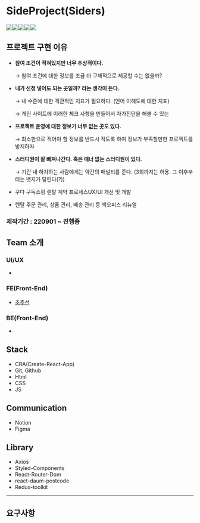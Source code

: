 # SideProject(Siders)

<img src="https://img.shields.io/badge/React-blue?style=for-the-badge&logo=React&logoColor=white"><img src="https://img.shields.io/badge/JS-yellow?style=for-the-badge&logo=javascript&logoColor=white"><img src="https://img.shields.io/badge/HTML-E34F26?style=for-the-badge&logo=HTML5&logoColor=white"><img src="https://img.shields.io/badge/CSS-1572B6?style=for-the-badge&logo=CSS3&logoColor=white"><img src="https://img.shields.io/badge/CRA-09D3AC?style=for-the-badge&logo=Create React App&logoColor=white">

## 프로젝트 구현 이유
- **참여 조건이 적혀있지만 너무 추상적이다.**
    
    → 참여 조건에 대한 정보를 조금 더 구체적으로 제공할 수는 없을까?
    
- **내가 신청 넣어도 되는 곳일까? 라는 생각이 든다.**
    
    → 내 수준에 대한 객관적인 지표가 필요하다. (언어 이해도에 대한 지표)
    
    → 개인 사이트에 이러한 체크 사항을 만들어서 자가진단을 해볼 수 있는 
    
- **프로젝트 운영에 대한 정보가 너무 없는 곳도 있다.**
    
    → 최소한으로 적어야 할 정보를 반드시 적도록 하여 정보가 부족할만한 프로젝트를 방지하자
    
- **스터디원이 잘 빠져나간다.  혹은 매너 없는 스터디원이 있다.**
    
    → 기간 내 하차하는 사람에게는 약간의 패널티를 준다. (3회까지는 허용. 그 이후부터는 뱃지가 달린다(?))

- 꾸다 구독쇼핑 렌탈 계약 프로세스UX/UI 개선 및 개발
- 렌탈 주문 관리, 상품 관리, 배송 관리 등 백오피스 리뉴얼   


### 제작기간 : 220901 ~ 진행중    


## Team 소개

### UI/UX 
- 

### FE(Front-End)
- [조주선](https://github.com/jusunjo)

### BE(Front-End)
- 



## Stack
- CRA(Create-React-App)
- Git, Github
- Html
- CSS
- JS


## Communication
- Notion
- Figma

## Library
- Axios
- Styled-Components
- React-Router-Dom
- react-daum-postcode
- Redux-toolkit

--- 

## 요구사항

